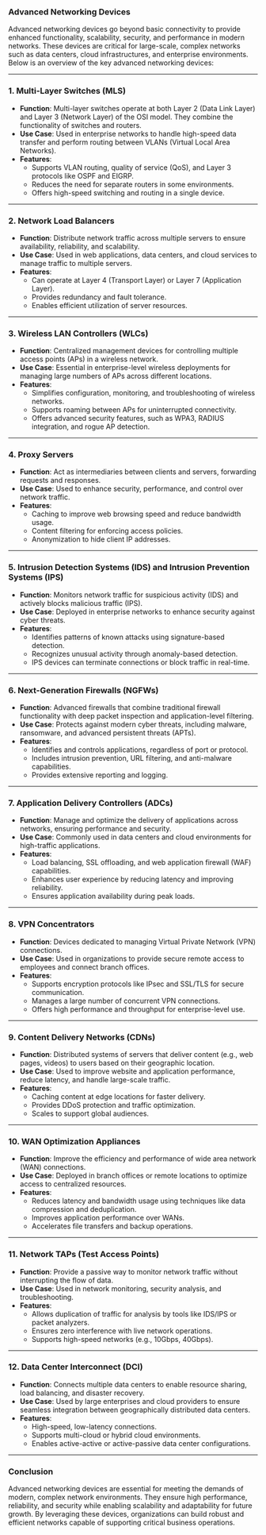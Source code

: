 ### **Advanced Networking Devices**

Advanced networking devices go beyond basic connectivity to provide enhanced functionality, scalability, security, and performance in modern networks. These devices are critical for large-scale, complex networks such as data centers, cloud infrastructures, and enterprise environments. Below is an overview of the key advanced networking devices:

---

### **1. Multi-Layer Switches (MLS)**

- **Function**: Multi-layer switches operate at both Layer 2 (Data Link Layer) and Layer 3 (Network Layer) of the OSI model. They combine the functionality of switches and routers.
- **Use Case**: Used in enterprise networks to handle high-speed data transfer and perform routing between VLANs (Virtual Local Area Networks).
- **Features**:
  - Supports VLAN routing, quality of service (QoS), and Layer 3 protocols like OSPF and EIGRP.
  - Reduces the need for separate routers in some environments.
  - Offers high-speed switching and routing in a single device.

---

### **2. Network Load Balancers**

- **Function**: Distribute network traffic across multiple servers to ensure availability, reliability, and scalability.
- **Use Case**: Used in web applications, data centers, and cloud services to manage traffic to multiple servers.
- **Features**:
  - Can operate at Layer 4 (Transport Layer) or Layer 7 (Application Layer).
  - Provides redundancy and fault tolerance.
  - Enables efficient utilization of server resources.

---

### **3. Wireless LAN Controllers (WLCs)**

- **Function**: Centralized management devices for controlling multiple access points (APs) in a wireless network.
- **Use Case**: Essential in enterprise-level wireless deployments for managing large numbers of APs across different locations.
- **Features**:
  - Simplifies configuration, monitoring, and troubleshooting of wireless networks.
  - Supports roaming between APs for uninterrupted connectivity.
  - Offers advanced security features, such as WPA3, RADIUS integration, and rogue AP detection.

---

### **4. Proxy Servers**

- **Function**: Act as intermediaries between clients and servers, forwarding requests and responses.
- **Use Case**: Used to enhance security, performance, and control over network traffic.
- **Features**:
  - Caching to improve web browsing speed and reduce bandwidth usage.
  - Content filtering for enforcing access policies.
  - Anonymization to hide client IP addresses.

---

### **5. Intrusion Detection Systems (IDS) and Intrusion Prevention Systems (IPS)**

- **Function**: Monitors network traffic for suspicious activity (IDS) and actively blocks malicious traffic (IPS).
- **Use Case**: Deployed in enterprise networks to enhance security against cyber threats.
- **Features**:
  - Identifies patterns of known attacks using signature-based detection.
  - Recognizes unusual activity through anomaly-based detection.
  - IPS devices can terminate connections or block traffic in real-time.

---

### **6. Next-Generation Firewalls (NGFWs)**

- **Function**: Advanced firewalls that combine traditional firewall functionality with deep packet inspection and application-level filtering.
- **Use Case**: Protects against modern cyber threats, including malware, ransomware, and advanced persistent threats (APTs).
- **Features**:
  - Identifies and controls applications, regardless of port or protocol.
  - Includes intrusion prevention, URL filtering, and anti-malware capabilities.
  - Provides extensive reporting and logging.

---

### **7. Application Delivery Controllers (ADCs)**

- **Function**: Manage and optimize the delivery of applications across networks, ensuring performance and security.
- **Use Case**: Commonly used in data centers and cloud environments for high-traffic applications.
- **Features**:
  - Load balancing, SSL offloading, and web application firewall (WAF) capabilities.
  - Enhances user experience by reducing latency and improving reliability.
  - Ensures application availability during peak loads.

---

### **8. VPN Concentrators**

- **Function**: Devices dedicated to managing Virtual Private Network (VPN) connections.
- **Use Case**: Used in organizations to provide secure remote access to employees and connect branch offices.
- **Features**:
  - Supports encryption protocols like IPsec and SSL/TLS for secure communication.
  - Manages a large number of concurrent VPN connections.
  - Offers high performance and throughput for enterprise-level use.

---

### **9. Content Delivery Networks (CDNs)**

- **Function**: Distributed systems of servers that deliver content (e.g., web pages, videos) to users based on their geographic location.
- **Use Case**: Used to improve website and application performance, reduce latency, and handle large-scale traffic.
- **Features**:
  - Caching content at edge locations for faster delivery.
  - Provides DDoS protection and traffic optimization.
  - Scales to support global audiences.

---

### **10. WAN Optimization Appliances**

- **Function**: Improve the efficiency and performance of wide area network (WAN) connections.
- **Use Case**: Deployed in branch offices or remote locations to optimize access to centralized resources.
- **Features**:
  - Reduces latency and bandwidth usage using techniques like data compression and deduplication.
  - Improves application performance over WANs.
  - Accelerates file transfers and backup operations.

---

### **11. Network TAPs (Test Access Points)**

- **Function**: Provide a passive way to monitor network traffic without interrupting the flow of data.
- **Use Case**: Used in network monitoring, security analysis, and troubleshooting.
- **Features**:
  - Allows duplication of traffic for analysis by tools like IDS/IPS or packet analyzers.
  - Ensures zero interference with live network operations.
  - Supports high-speed networks (e.g., 10Gbps, 40Gbps).

---

### **12. Data Center Interconnect (DCI)**

- **Function**: Connects multiple data centers to enable resource sharing, load balancing, and disaster recovery.
- **Use Case**: Used by large enterprises and cloud providers to ensure seamless integration between geographically distributed data centers.
- **Features**:
  - High-speed, low-latency connections.
  - Supports multi-cloud or hybrid cloud environments.
  - Enables active-active or active-passive data center configurations.

---

### **Conclusion**

Advanced networking devices are essential for meeting the demands of modern, complex network environments. They ensure high performance, reliability, and security while enabling scalability and adaptability for future growth. By leveraging these devices, organizations can build robust and efficient networks capable of supporting critical business operations.
